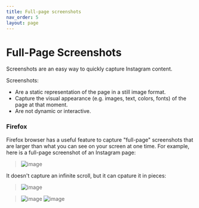 ```yaml
---
title: Full-page screenshots
nav_order: 5
layout: page
---
```


# Full-Page Screenshots 

Screenshots are an easy way to quickly capture Instagram content. 

Screenshots:
- Are a static representation of the page in a still image format.
- Capture the visual appearance (e.g. images, text, colors, fonts) of the page at that moment.  
- Are not dynamic or interactive.

### Firefox

Firefox browser has a useful feature to capture "full-page" screenshots that are larger than what you can see on your screen at one time. For example, here is a full-page screenshot of an Instagram page:
> ![image](https://user-images.githubusercontent.com/5490428/150808459-2cc8e53f-4812-490e-8e7b-dd24a89a13ea.png)

It doesn't capture an infinite scroll, but it can cpature it in pieces:

>![image](https://user-images.githubusercontent.com/5490428/150810077-fe2c928f-9c72-4c4b-a3a4-c59595cee3a7.jpg)


>![image](https://user-images.githubusercontent.com/5490428/150807496-72da8e51-5ae7-462e-9b2d-393de979cde5.png)
>![image](https://user-images.githubusercontent.com/5490428/150807812-39c0fc96-2390-4efb-8380-6abe75a0986a.png)
